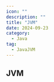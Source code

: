 ```yaml
---
icon: ""
description: ""
title: "JVM"
date: 2024-09-23
category:
  - Java
tag:
  - JavaJVM
---
```


## JVM